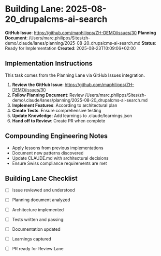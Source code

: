 # Building Lane: 2025-08-20_drupalcms-ai-search

**GitHub Issue**: https://github.com/maphilipps/ZH-DEMO/issues/30
**Planning Document**: /Users/marc.philipps/Sites/zh-demo/.claude/lanes/planning/2025-08-20_drupalcms-ai-search.md
**Status**: Ready for Implementation
**Created**: 2025-08-23T10:09:06+02:00

## Implementation Instructions

This task comes from the Planning Lane via GitHub Issues integration.

1. **Review the GitHub Issue**: https://github.com/maphilipps/ZH-DEMO/issues/30
2. **Follow Planning Document**: Review /Users/marc.philipps/Sites/zh-demo/.claude/lanes/planning/2025-08-20_drupalcms-ai-search.md
3. **Implement Features**: According to architectural plan
4. **Create Tests**: Ensure comprehensive testing
5. **Update Knowledge**: Add learnings to .claude/learnings.json
6. **Hand off to Review**: Create PR when complete

## Compounding Engineering Notes

- Apply lessons from previous implementations
- Document new patterns discovered
- Update CLAUDE.md with architectural decisions
- Ensure Swiss compliance requirements are met

## Building Lane Checklist

- [ ] Issue reviewed and understood
- [ ] Planning document analyzed
- [ ] Architecture implemented
- [ ] Tests written and passing
- [ ] Documentation updated
- [ ] Learnings captured
- [ ] PR ready for Review Lane

